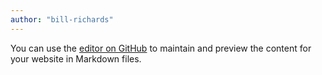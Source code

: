 ```yaml
---
author: "bill-richards"
---
```


You can use the [editor on GitHub](https://github.com/bill-richards/bill-richards.github.io/edit/develop/README.md) to maintain and preview the content for your website in Markdown files.

